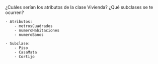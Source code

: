 ¿Cuáles serían los atributos de la clase Vivienda? ¿Qué subclases se te ocurren?

    · Atributos:
        - metrosCuadrados
        - numeroHabitaciones
        - numeroBanos

    · Subclase:
        - Piso
        - CasaMata
        - Cortijo
